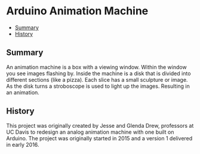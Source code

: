 # Arduino Animation Machine
<!-- vscode-markdown-toc -->
* [Summary](#Summary)
* [History](#History)

<!-- vscode-markdown-toc-config
	numbering=false
	autoSave=true
	/vscode-markdown-toc-config -->
<!-- /vscode-markdown-toc -->

## <a name='Summary'></a>Summary
An animation machine is a box with a viewing window. Within the window you see images flashing by. Inside the machine is a disk that is divided into different sections (like a pizza). Each slice has a small sculpture or image. As the disk turns a stroboscope is used to light up the images. Resulting in an animation.

## <a name='History'></a>History
This project was originally created by Jesse and Glenda Drew, professors at UC Davis to redesign an analog animation machine with one built on Arduino. The project was originally started in 2015 and a version 1 delivered in early 2016.
